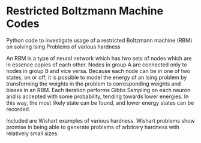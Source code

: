 # Restricted Boltzmann Machine Codes

Python code to investigate usage of a restricted Boltzmann machine (RBM) on solving Ising Problems of various hardness

An RBM is a type of neural network which has two sets of nodes which are in essence copies of each other. Nodes in group A are connected only to nodes in group B and vice versa. Because each node can be in one of two states, on or off, it is possible to model the energy of an Ising problem by transforming the weights in the problem to corresponding weights and biases in an RBM. Each iteration performs Gibbs Sampling on each neuron and is accepted with some probability, tending towards lower energies. In this way, the most likely state can be found, and lower energy states can be recorded. 

Included are Wishart examples of various hardness. Wishart problems show promise in being able to generate problems of arbitrary hardness with relatively small sizes.

